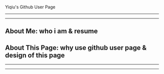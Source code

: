 Yiqiu's Github User Page

------------------------------
------------------------------
About Me:  who i am & resume
------------------------------
About This Page: why use github user page & design of this page
-------------------------------
-------------------------------
-------------------------------

